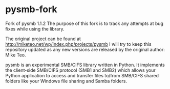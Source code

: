 pysmb-fork
==========

Fork of pysmb 1.1.2
The purpose of this fork is to track any attempts at bug fixes while using the library.

The original project can be found at http://miketeo.net/wp/index.php/projects/pysmb
I will try to keep this repository updated as any new versions are released by the original author: Mike Teo.

pysmb is an experimental SMB/CIFS library written in Python.
It implements the client-side SMB/CIFS protocol (SMB1 and SMB2) which allows your Python application to access
and transfer files to/from SMB/CIFS shared folders like your Windows file sharing and Samba folders.
